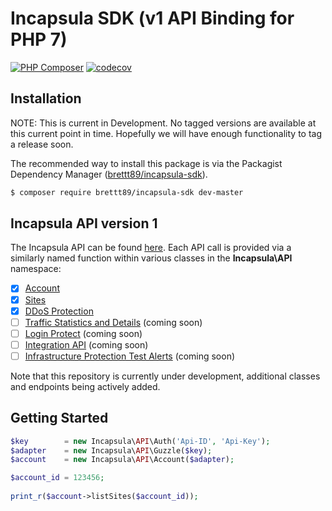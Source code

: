 # Incapsula SDK (v1 API Binding for PHP 7)

[![PHP Composer](https://github.com/brettt89/incapsula-php/workflows/PHP%20Composer/badge.svg?branch=master)](https://github.com/brettt89/incapsula-php)
[![codecov](https://codecov.io/gh/brettt89/incapsula-php/branch/master/graph/badge.svg)](https://codecov.io/gh/brettt89/incapsula-php)


## Installation

NOTE: This is current in Development. No tagged versions are available at this current point in time. Hopefully we will have enough functionality to tag a release soon.

The recommended way to install this package is via the Packagist Dependency Manager ([brettt89/incapsula-sdk](https://packagist.org/packages/brettt89/incapsula-sdk)).

```bash
$ composer require brettt89/incapsula-sdk dev-master
```

## Incapsula API version 1

The Incapsula API can be found [here](https://docs.imperva.com/bundle/cloud-application-security/page/api/api.htm).
Each API call is provided via a similarly named function within various classes in the **Incapsula\API** namespace:

- [x] [Account](https://docs.imperva.com/bundle/cloud-application-security/page/api/accounts-api.htm)
- [x] [Sites](https://docs.imperva.com/bundle/cloud-application-security/page/api/sites-api.htm)
- [x] [DDoS Protection](https://docs.imperva.com/bundle/cloud-application-security/page/api/ddos-for-networks.htm)
- [ ] [Traffic Statistics and Details](https://docs.imperva.com/bundle/cloud-application-security/page/api/traffic-api.htm) (coming soon)
- [ ] [Login Protect](https://docs.imperva.com/bundle/cloud-application-security/page/api/login-protect-api.htm) (coming soon)
- [ ] [Integration API](https://docs.imperva.com/bundle/cloud-application-security/page/api/integration-api.htm) (coming soon)
- [ ] [Infrastructure Protection Test Alerts](https://docs.imperva.com/bundle/cloud-application-security/page/api/network-ddos-api.htm) (coming soon)

Note that this repository is currently under development, additional classes and endpoints being actively added.

## Getting Started

```php
$key        = new Incapsula\API\Auth('Api-ID', 'Api-Key');
$adapter    = new Incapsula\API\Guzzle($key);
$account    = new Incapsula\API\Account($adapter);

$account_id = 123456;
    
print_r($account->listSites($account_id));
```

